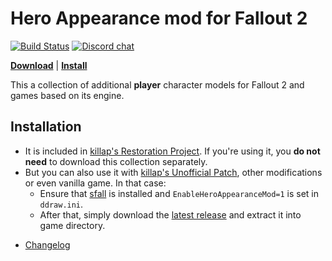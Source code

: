 # Hero Appearance mod for Fallout 2

[![Build Status](https://travis-ci.org/BGforgeNet/Fallout2_Hero_Appearance.svg?branch=master)](https://travis-ci.org/BGforgeNet/Fallout2_Hero_Appearance)
[![Discord chat](https://img.shields.io/discord/420268540700917760?logo=discord)](https://discord.gg/4Yqfggm)

[__Download__](https://github.com/BGforgeNet/Fallout2_Hero_Appearance/releases/latest)
| [__Install__](#installation)

This a collection of additional __player__ character models for Fallout 2 and games based on its engine.

## Installation

* It is included in [killap's Restoration Project](https://github.com/BGforgeNet/Fallout2_Restoration_Project). If you're using it, you **do not need** to download this collection separately.
* But you can also use it with [killap's Unofficial Patch](https://github.com/BGforgeNet/Fallout2_Unofficial_Patch), other modifications or even vanilla game.
  In that case:
    - Ensure that [sfall](https://github.com/phobos2077/sfall) is installed and `EnableHeroAppearanceMod=1` is set in `ddraw.ini`.
    - After that, simply download the [latest release](https://github.com/BGforgeNet/Fallout2_Hero_Appearance/releases/latest) and extract it into game directory.

- [Changelog](docs/changelog.md)
